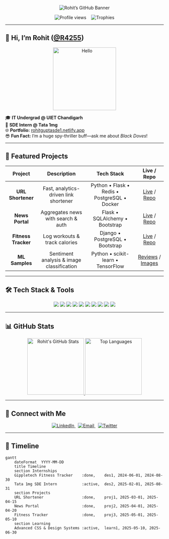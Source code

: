 <!-- ====== PROFILE BANNER ====== -->
<p align="center">
  <img src="https://raw.githubusercontent.com/R4255/R4255/main/assets/banner.gif" alt="Rohit’s GitHub Banner" />
</p>

<!-- VISITOR BADGE & TROPHIES -->
<p align="center">
  <img src="https://komarev.com/ghpvc/?username=R4255&color=blue" alt="Profile views" />
  &nbsp;&nbsp;
  <img src="https://github-profile-trophy.vercel.app/?username=R4255&theme=onedark" alt="Trophies" />
</p>

---

## 👋 Hi, I’m Rohit ([@R4255](https://github.com/R4255))
<p align="center">
  <img src="https://media.giphy.com/media/L05HgB2h6qICDs5Sms/giphy.gif" width="200" alt="Hello" />
</p>

🎓 **IT Undergrad @ UIET Chandigarh**  
💼 **SDE Intern @ Tata 1mg**  
🌐 **Portfolio:** [rohitguptasde1.netlify.app](https://rohitguptasde1.netlify.app)  
😎 **Fun Fact:** I’m a huge spy-thriller buff—ask me about _Black Doves_!

---

## 🚀 Featured Projects
<div align="center">

| Project | Description | Tech Stack | Live / Repo |
|:-------:|:-----------:|:----------:|:-----------:|
| **URL Shortener** | Fast, analytics-driven link shortener | Python • Flask • Redis • PostgreSQL • Docker | [Live](https://short.ly) / [Repo](https://github.com/R4255/URL-Shortener) |
| **News Portal** | Aggregates news with search & auth | Flask • SQLAlchemy • Bootstrap | [Live](https://allinonenewsportal.herokuapp.com) / [Repo](https://github.com/R4255/News-Portal) |
| **Fitness Tracker** | Log workouts & track calories | Django • PostgreSQL • Bootstrap | [Live](https://fitness-tracker.onrender.com) / [Repo](https://github.com/R4255/Fitness-Tracker) |
| **ML Samples** | Sentiment analysis & image classification | Python • scikit-learn • TensorFlow | [Reviews](https://github.com/R4255/classify-movie-reviews) / [Images](https://github.com/R4255/imageclassifier) |
</div>

---

## 🛠️ Tech Stack & Tools
<p align="center">
  <img src="https://img.shields.io/badge/Python-3572A5?logo=python&logoColor=white" />
  <img src="https://img.shields.io/badge/Django-092E20?logo=django&logoColor=white" />
  <img src="https://img.shields.io/badge/Flask-000000?logo=flask&logoColor=white" />
  <img src="https://img.shields.io/badge/FastAPI-009688?logo=fastapi&logoColor=white" />
  <img src="https://img.shields.io/badge/React-20232A?logo=react&logoColor=61DAFB" />
  <img src="https://img.shields.io/badge/Go-00ADD8?logo=go&logoColor=white" />
  <img src="https://img.shields.io/badge/PostgreSQL-4169E1?logo=postgresql&logoColor=white" />
  <img src="https://img.shields.io/badge/Redis-DC382D?logo=redis&logoColor=white" />
  <img src="https://img.shields.io/badge/AWS-232F3E?logo=amazonaws&logoColor=white" />
  <img src="https://img.shields.io/badge/Docker-2496ED?logo=docker&logoColor=white" />
</p>

---

## 📊 GitHub Stats
<p align="center">
  <a href="https://github.com/R4255">
    <img height="180" src="https://github-readme-stats.vercel.app/api?username=R4255&show_icons=true&theme=dark&count_private=true" alt="Rohit's GitHub Stats" />
    <img height="180" src="https://github-readme-stats.vercel.app/api/top-langs/?username=R4255&layout=compact&theme=dark" alt="Top Languages" />
  </a>
</p>

---

## 🔗 Connect with Me
<p align="center">
  <a href="https://linkedin.com/in/your-linkedin">
    <img src="https://img.shields.io/badge/LinkedIn-0077B5?logo=linkedin&logoColor=white" alt="LinkedIn" />
  </a>
  &nbsp;
  <a href="mailto:your.email@example.com">
    <img src="https://img.shields.io/badge/Email-D14836?logo=gmail&logoColor=white" alt="Email" />
  </a>
  &nbsp;
  <a href="https://twitter.com/yourtwitter">
    <img src="https://img.shields.io/badge/Twitter-1DA1F2?logo=twitter&logoColor=white" alt="Twitter" />
  </a>
</p>

---

## 📜 Timeline
```mermaid
gantt
    dateFormat  YYYY-MM-DD
    title Timeline
    section Internships
    Gippletech Fitness Tracker    :done,    des1, 2024-06-01, 2024-08-30
    Tata 1mg SDE Intern           :active,  des2, 2025-02-01, 2025-08-31
    section Projects
    URL Shortener                 :done,    proj1, 2025-03-01, 2025-04-15
    News Portal                   :done,    proj2, 2025-04-01, 2025-04-20
    Fitness Tracker               :done,    proj3, 2025-05-01, 2025-05-10
    section Learning
    Advanced CSS & Design Systems :active,  learn1, 2025-05-10, 2025-06-30
